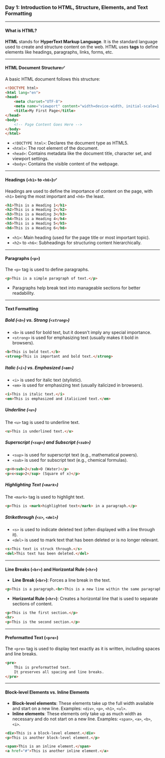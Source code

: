 ### **Day 1: Introduction to HTML, Structure, Elements, and Text Formatting**

---

#### **What is HTML?**
**HTML** stands for **HyperText Markup Language**. It is the standard language used to create and structure content on the web. HTML uses **tags** to define elements like headings, paragraphs, links, forms, etc.

---

#### **HTML Document Structure**✅
A basic HTML document follows this structure:

```html
<!DOCTYPE html>
<html lang="en">
<head>
    <meta charset="UTF-8">
    <meta name="viewport" content="width=device-width, initial-scale=1.0">
    <title>My First Page</title>
</head>
<body>
    <!-- Page Content Goes Here -->
</body>
</html>
```

- `<!DOCTYPE html>`: Declares the document type as HTML5.
- `<html>`: The root element of the document.
- `<head>`: Contains metadata like the document title, character set, and viewport settings.
- `<body>`: Contains the visible content of the webpage.

---

#### **Headings (`<h1>` to `<h6>`)**✅
Headings are used to define the importance of content on the page, with `<h1>` being the most important and `<h6>` the least.

```html
<h1>This is a Heading 1</h1>
<h2>This is a Heading 2</h2>
<h3>This is a Heading 3</h3>
<h4>This is a Heading 4</h4>
<h5>This is a Heading 5</h5>
<h6>This is a Heading 6</h6>
```

- `<h1>`: Main heading (used for the page title or most important topic).
- `<h2>` to `<h6>`: Subheadings for structuring content hierarchically.

---

#### **Paragraphs (`<p>`)**
The `<p>` tag is used to define paragraphs.

```html
<p>This is a simple paragraph of text.</p>
```

- Paragraphs help break text into manageable sections for better readability.

---

#### **Text Formatting**

##### **Bold (`<b>`) vs. Strong (`<strong>`)**
- `<b>` is used for bold text, but it doesn't imply any special importance.
- `<strong>` is used for emphasizing text (usually makes it bold in browsers).

```html
<b>This is bold text.</b>
<strong>This is important and bold text.</strong>
```

##### **Italic (`<i>`) vs. Emphasized (`<em>`)**
- `<i>` is used for italic text (stylistic).
- `<em>` is used for emphasizing text (usually italicized in browsers).

```html
<i>This is italic text.</i>
<em>This is emphasized and italicized text.</em>
```

##### **Underline (`<u>`)**
The `<u>` tag is used to underline text.

```html
<u>This is underlined text.</u>
```

##### **Superscript (`<sup>`) and Subscript (`<sub>`)**
- `<sup>` is used for superscript text (e.g., mathematical powers).
- `<sub>` is used for subscript text (e.g., chemical formulas).

```html
<p>H<sub>2</sub>O (Water)</p>
<p>x<sup>2</sup> (Square of x)</p>
```

##### **Highlighting Text (`<mark>`)**
The `<mark>` tag is used to highlight text.

```html
<p>This is <mark>highlighted text</mark> in a paragraph.</p>
```

##### **Strikethrough (`<s>`, `<del>`)**
- `<s>` is used to indicate deleted text (often displayed with a line through it).
- `<del>` is used to mark text that has been deleted or is no longer relevant.

```html
<s>This text is struck through.</s>
<del>This text has been deleted.</del>
```

---

#### **Line Breaks (`<br>`) and Horizontal Rule (`<hr>`)**

- **Line Break (`<br>`)**: Forces a line break in the text.

```html
<p>This is a paragraph.<br>This is a new line within the same paragraph.</p>
```

- **Horizontal Rule (`<hr>`)**: Creates a horizontal line that is used to separate sections of content.

```html
<p>This is the first section.</p>
<hr>
<p>This is the second section.</p>
```

---

#### **Preformatted Text (`<pre>`)**
The `<pre>` tag is used to display text exactly as it is written, including spaces and line breaks.

```html
<pre>
    This is preformatted text.
    It preserves all spacing and line breaks.
</pre>
```

---

#### **Block-level Elements vs. Inline Elements**

- **Block-level elements**: These elements take up the full width available and start on a new line. Examples: `<div>`, `<p>`, `<h1>`, `<ul>`.
- **Inline elements**: These elements only take up as much width as necessary and do not start on a new line. Examples: `<span>`, `<a>`, `<b>`, `<i>`.

```html
<div>This is a block-level element.</div>
<p>This is another block-level element.</p>

<span>This is an inline element.</span>
<a href="#">This is another inline element.</a>
```
